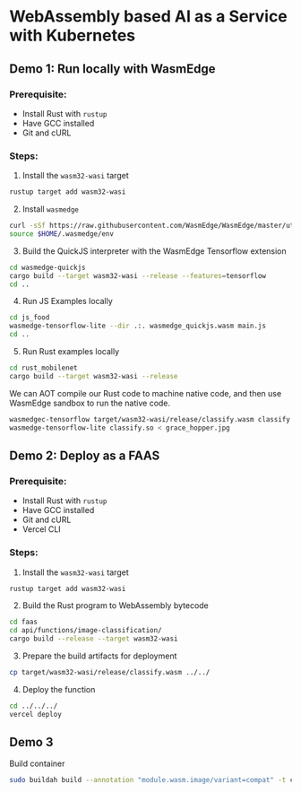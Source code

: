 # WebAssembly based AI as a Service with Kubernetes

## Demo 1: Run locally with WasmEdge

### Prerequisite:

- Install Rust with `rustup`
- Have GCC installed
- Git and cURL

### Steps:

1. Install the `wasm32-wasi` target

```sh
rustup target add wasm32-wasi
```

2. Install `wasmedge`

```sh
curl -sSf https://raw.githubusercontent.com/WasmEdge/WasmEdge/master/utils/install.sh | bash
source $HOME/.wasmedge/env
```

3. Build the QuickJS interpreter with the WasmEdge Tensorflow extension

```sh
cd wasmedge-quickjs
cargo build --target wasm32-wasi --release --features=tensorflow
cd ..
```

4. Run JS Examples locally

```sh
cd js_food
wasmedge-tensorflow-lite --dir .:. wasmedge_quickjs.wasm main.js
cd ..
```

5. Run Rust examples locally

```sh
cd rust_mobilenet
cargo build --target wasm32-wasi --release
```

We can AOT compile our Rust code to machine native code, and then use WasmEdge sandbox to run the native code.

```sh
wasmedgec-tensorflow target/wasm32-wasi/release/classify.wasm classify.so
wasmedge-tensorflow-lite classify.so < grace_hopper.jpg
```

## Demo 2: Deploy as a FAAS

### Prerequisite:

- Install Rust with `rustup`
- Have GCC installed
- Git and cURL
- Vercel CLI

### Steps:

1. Install the `wasm32-wasi` target

```sh
rustup target add wasm32-wasi
```

2. Build the Rust program to WebAssembly bytecode

```sh
cd faas
cd api/functions/image-classification/
cargo build --release --target wasm32-wasi
```

3. Prepare the build artifacts for deployment

```sh
cp target/wasm32-wasi/release/classify.wasm ../../
```

4.  Deploy the function

```sh
cd ../../../
vercel deploy
```

## Demo 3

Build container

```sh
sudo buildah build --annotation "module.wasm.image/variant=compat" -t classify .
```